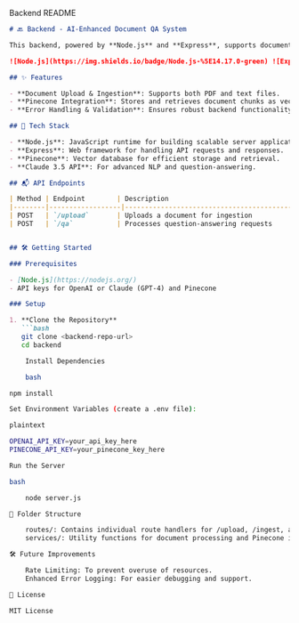 Backend README

```markdown
# 🔙 Backend - AI-Enhanced Document QA System

This backend, powered by **Node.js** and **Express**, supports document ingestion, question-answering, and document retrieval using vector storage in Pinecone.

![Node.js](https://img.shields.io/badge/Node.js-%5E14.17.0-green) ![Express](https://img.shields.io/badge/Express-%5E4.17.1-lightgrey)

## ✨ Features

- **Document Upload & Ingestion**: Supports both PDF and text files.
- **Pinecone Integration**: Stores and retrieves document chunks as vector embeddings for efficient search.
- **Error Handling & Validation**: Ensures robust backend functionality.

## 🔧 Tech Stack

- **Node.js**: JavaScript runtime for building scalable server applications.
- **Express**: Web framework for handling API requests and responses.
- **Pinecone**: Vector database for efficient storage and retrieval.
- **Claude 3.5 API**: For advanced NLP and question-answering.

## 📬 API Endpoints

| Method | Endpoint        | Description                                  |
|--------|------------------|----------------------------------------------|
| POST   | `/upload`       | Uploads a document for ingestion             |
| POST   | `/qa`           | Processes question-answering requests        |


## 🛠️ Getting Started

### Prerequisites

- [Node.js](https://nodejs.org/)
- API keys for OpenAI or Claude (GPT-4) and Pinecone

### Setup

1. **Clone the Repository**
   ```bash
   git clone <backend-repo-url>
   cd backend

    Install Dependencies

    bash

npm install

Set Environment Variables (create a .env file):

plaintext

OPENAI_API_KEY=your_api_key_here
PINECONE_API_KEY=your_pinecone_key_here

Run the Server

bash

    node server.js

📂 Folder Structure

    routes/: Contains individual route handlers for /upload, /ingest, and /qa.
    services/: Utility functions for document processing and Pinecone integration.

🛠️ Future Improvements

    Rate Limiting: To prevent overuse of resources.
    Enhanced Error Logging: For easier debugging and support.

📜 License

MIT License